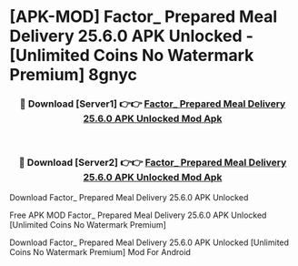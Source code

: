# [APK-MOD] Factor_ Prepared Meal Delivery 25.6.0 APK Unlocked - [Unlimited Coins No Watermark Premium] 8gnyc



<div align="center">
<h3>🔴 Download [Server1] 👉👉 <a href="https://momento.my/?title=Factor__Prepared_Meal_Delivery_25.6.0_APK_Unlocked">Factor_ Prepared Meal Delivery 25.6.0 APK Unlocked Mod Apk</a></h3><br>

<h3>🔴 Download [Server2] 👉👉 <a href="https://momento.my/?title=Factor__Prepared_Meal_Delivery_25.6.0_APK_Unlocked">Factor_ Prepared Meal Delivery 25.6.0 APK Unlocked Mod Apk</a></h3>
</div>



Download Factor_ Prepared Meal Delivery 25.6.0 APK Unlocked 

Free APK MOD Factor_ Prepared Meal Delivery 25.6.0 APK Unlocked [Unlimited Coins No Watermark Premium]

Download Factor_ Prepared Meal Delivery 25.6.0 APK Unlocked [Unlimited Coins No Watermark Premium] Mod For Android
